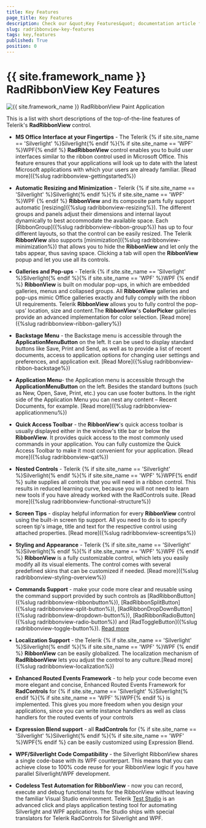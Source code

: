```yaml
---
title: Key Features
page_title: Key Features
description: Check our &quot;Key Features&quot; documentation article for the RadRibbonView {{ site.framework_name }} control.
slug: radribbonview-key-features
tags: key,features
published: True
position: 0
---
```


# {{ site.framework_name }} RadRibbonView Key Features

![{{ site.framework_name }} RadRibbonView Paint Application](images/RibbonView_paint.png)

This is a list with short descriptions of the top-of-the-line features of Telerik's __RadRibbonView__ control.				

* __MS Office Interface at your Fingertips__ - The Telerik {% if site.site_name == 'Silverlight' %}Silverlight{% endif %}{% if site.site_name == 'WPF' %}WPF{% endif %} __RadRibbonView__ control enables you to build user interfaces similar to the ribbon control used in Microsoft Office. This feature ensures that your applications will look up to date with the latest Microsoft applications with which your users are already familiar. [Read more]({%slug radribbonview-gettingstarted%})

* __Automatic Resizing and Minimization__ - Telerik {% if site.site_name == 'Silverlight' %}Silverlight{% endif %}{% if site.site_name == 'WPF' %}WPF {% endif %} __RibbonView__ and its composite parts fully support automatic [resizing]({%slug radribbonview-resizing%}). The different groups and panels adjust their dimensions and internal layout dynamically to best accommodate the available space. Each [RibbonGroup]({%slug radribbonview-ribbon-group%}) has up to four different layouts, so that the control can be easily resized. The Telerik __RibbonView__ also supports [minimization]({%slug radribbonview-minimization%}) that allows you to hide the __RibbonView__ and let only the tabs appear, thus saving space. Clicking a tab will open the __RibbonView__ popup and let you use all its controls.					

* __Galleries and Pop-ups__ - Telerik {% if site.site_name == 'Silverlight' %}Silverlight{% endif %}{% if site.site_name == 'WPF' %}WPF {% endif %} __RibbonView__ is built on modular pop-ups, in which are embedded galleries, menus and collapsed groups. All __RibbonView__ galleries and pop-ups mimic Office galleries exactly and fully comply with the ribbon UI requirements. Telerik __RibbonView__ allows you to fully control the pop-ups’ location, size and content.The __RibbonView__'s __ColorPicker__ galleries provide an advanced implementation for color selection. [Read more]({%slug radribbonview-ribbon-gallery%})

* __Backstage Menu__ -  the Backstage menu is accessible through the __ApplicationMenuButton__ on the left.  It can be used to display standard buttons like Save, Print and Send, as well as to provide a list of recent documents, access to application options for changing user settings and preferences, and application exit. [Read More]({%slug radribbonview-ribbon-backstage%})

* __Application Menu__- the Application menu is accessible through the __ApplicationMenuButton__ on the left. Besides the standard buttons (such as New, Open, Save, Print, etc.) you can use footer buttons. In the right side of the Application Menu you can nest any content – Recent Documents, for example. [Read more]({%slug radribbonview-applicationmenu%})

* __Quick Access Toolbar__ - the __RibbonView__'s quick access toolbar is usually displayed either in the window's title bar or below the __RibbonView__. It provides quick access to the most commonly used commands in your application. You can fully customize the Quick Access Toolbar to make it most convenient for your application. [Read more]({%slug radribbonview-qat%})

* __Nested Controls__ - Telerik {% if site.site_name == 'Silverlight' %}Silverlight{% endif %}{% if site.site_name == 'WPF' %}WPF{% endif %} suite supplies all controls that you will need in a ribbon control. This results in reduced learning curve, because you will not need to learn new tools if you have already worked with the RadControls suite. [Read more]({%slug radribbonview-functional-structure%})

* __Screen Tips__ - display helpful information for every __RibbonView__ control using the built-in screen tip support. All you need to do is to specify screen tip's image, title and text for the respective control using attached properties. [Read more]({%slug radribbonview-screentips%})

* __Styling and Appearance__ - Telerik {% if site.site_name == 'Silverlight' %}Silverlight{% endif %}{% if site.site_name == 'WPF' %}WPF {% endif %} __RibbonView__ is a fully customizable control, which lets you easily modify all its visual elements. The control comes with several predefined skins that can be customized if needed. [Read more]({%slug radribbonview-styling-overview%})

* __Commands Support__ - make your code more clear and reusable using the command support provided by such controls as [RadRibbonButton]({%slug radribbonview-ribbonbutton%}), [RadRibbonSplitButton]({%slug radribbonview-split-button%}), [RadRibbonDropDownButton]({%slug radribbonview-dropdown-button%}), [RadRibbonRadioButton]({%slug radribbonview-radio-button%}) and [RadToggleButton]({%slug radribbonview-toggle-button%}). [Read more](#HandlingButtonClicks)

* __Localization Support__ - the Telerik {% if site.site_name == 'Silverlight' %}Silverlight{% endif %}{% if site.site_name == 'WPF' %}WPF {% endif %} __RibbonView__ can be easily globalized. The localization mechanism of __RadRibbonView__ lets you adjust the control to any culture.[Read more]({%slug radribbonview-localization%})

* __Enhanced Routed Events Framework__ - to help your code become even more elegant and concise, Enhanced Routed Events Framework for __RadControls__ for {% if site.site_name == 'Silverlight' %}Silverlight{% endif %}{% if site.site_name == 'WPF' %}WPF{% endif %} is implemented. This gives you more freedom when you design your applications, since you can write instance handlers as well as class handlers for the routed events of your controls					

* __Expression Blend support__ - all __RadControls__ for {% if site.site_name == 'Silverlight' %}Silverlight{% endif %}{% if site.site_name == 'WPF' %}WPF{% endif %} can be easily customized using Expression Blend.					

* __WPF/Silverlight Code Compatibility__ - the Silverlight RibbonView shares a single code-base with its WPF counterpart. This means that you can achieve close to 100% code reuse for your RibbonView logic if you have parallel Silverlight/WPF development.					

* __Codeless Test Automation for RibbonView__ - now you can record, execute and debug functional tests for the RibbonView without leaving the familiar Visual Studio environment. Telerik [Test Studio](http://www.telerik.com/automated-testing-tools.aspx) is an advanced click and plays application testing tool for automating Silverlight and WPF applications. The Studio ships with special translators for Telerik RadControls for Silverlight and WPF.